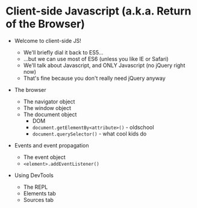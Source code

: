 # Client-side Javascript (a.k.a. Return of the Browser)

* Welcome to client-side JS!
    - We'll briefly dial it back to ES5...
    - ...but we can use most of ES6 (unless you like IE or Safari)
    - We'll talk about Javascript, and ONLY Javascript (no jQuery right now)
    - That's fine because you don't really need jQuery anyway

* The browser
    * The navigator object
    * The window object
    * The document object
        * DOM
        * `document.getElementBy<attribute>()` - oldschool
        * `document.querySelector()` - what cool kids do

* Events and event propagation
    * The event object
    * `<element>.addEventListener()`

* Using DevTools
    * The REPL
    * Elements tab
    * Sources tab
